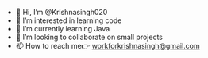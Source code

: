 - 👋 Hi, I’m @Krishnasingh020
- 👀 I’m interested in learning code
- 🌱 I’m currently learning Java 
- 💞️ I’m looking to collaborate on small projects
- 📫 How to reach me👉 workforkrishnasingh@gmail.com

<!---
Krishnasingh020/Krishnasingh020 is a ✨ special ✨ repository because its `README.md` (this file) appears on your GitHub profile.
You can click the Preview link to take a look at your changes.
--->
